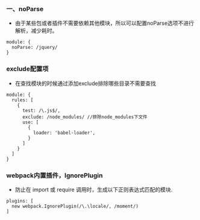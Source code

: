 ### 一、noParse
- 由于某些包或者插件不需要依赖其他模块，所以可以配置noParse选项不进行解析，减少耗时。
```
module: {
  noParse: /jquery/
}
```

### exclude配置项
- 在查找模块的时候通过添加exclude排除哪些目录不需要查找
```
module: {
  rules: [
    {
      test: /\.js$/,
      exclude: /node_modules/ //排除node_modules下文件
      use: [
        {
          loader: 'babel-loader',
        }
      ]
    }
  ]
}
```

### webpack内置插件，IgnorePlugin
- 防止在 import 或 require 调用时，生成以下正则表达式匹配的模块.
```
plugins: [
  new webpack.IgnorePlugin(/\.\locale/, /moment/)
]
```

